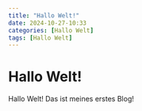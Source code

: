 ```yaml
---
title: "Hallo Welt!"
date: 2024-10-27-10:33
categories: [Hallo Welt]
tags: [Hallo Welt]
---
```


# Hallo Welt!

Hallo Welt! Das ist meines erstes Blog!